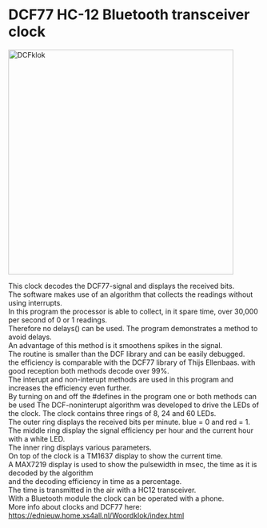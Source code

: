 # DCF77 HC-12 Bluetooth transceiver clock

<p><img alt="DCFklok" height="450" src="DCFklok.jpg" /></p>
This clock decodes the DCF77-signal and displays the received 
bits.</br>
The software makes use of an algorithm that collects the readings without using interrupts.</br>
In this program the processor is able to collect, in it spare time, over 30,000 per second of 0 or 1 readings.</br>
Therefore no delays() can be used. The program demonstrates a method to avoid delays. </br>
An advantage of this method is it smoothens spikes in the signal.</br>
The routine is smaller than the DCF library and can be easily debugged.</br>
the efficiency is comparable with the DCF77 library of Thijs Ellenbaas.
with good reception both methods decode over 99%.</br>
The interupt and non-interupt methods are used in this program and increases the efficiency even further.</br>
By turning on and off the #defines in the program one or both methods can be used
The DCF-noninterupt algorithm was developed to drive the LEDs of the clock. The clock 
contains three rings of 8, 24 and 60 LEDs.</br>
The outer ring displays the received bits per minute. blue = 0 and red = 1.
The middle ring display the signal efficiency per hour and the current hour with 
a white LED.</br>
The inner ring displays various parameters.</br>
On top of the clock is a TM1637 display to show the current time.<br>
A MAX7219 display is used to show the pulsewidth in msec, the time as it is decoded by the algorithm<br>
and the decoding efficiency in time as a percentage.</br>
The time is transmitted in the air with a HC12 transceiver.</br>
With a Bluetooth module the clock can be operated with a phone.</br>
More info about clocks and DCF77 here:</br>
<a href="https://ednieuw.home.xs4all.nl/Woordklok/index.html">
https://ednieuw.home.xs4all.nl/Woordklok/index.html</a></p>

